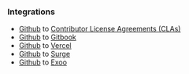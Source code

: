 ### Integrations
* [Github](https://github.com) to [Contributor License Agreements (CLAs)](https://cla-assistant.io/)
* [Github](https://github.com) to [Gitbook](https://gitbook.io)
* [Github](https://github.com) to [Vercel](https://vercel.com)
* [Github](https://github.com) to [Surge](https://surge.sh)
* [Github](https://github.com) to [Exoo](https://expo.dev)
